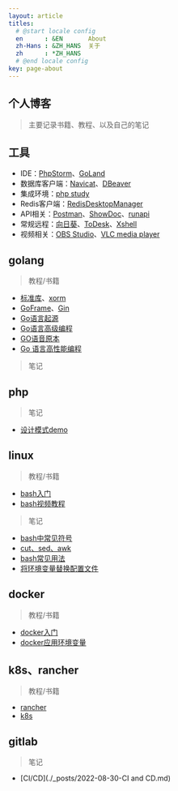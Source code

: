 ```yaml
---
layout: article
titles:
  # @start locale config
  en      : &EN       About
  zh-Hans : &ZH_HANS  关于
  zh      : *ZH_HANS
  # @end locale config
key: page-about
---
```



## 个人博客

> 主要记录书籍、教程、以及自己的笔记

## 工具

- IDE：[PhpStorm](https://www.jetbrains.com/phpstorm/)、[GoLand](https://www.jetbrains.com/go/)
- 数据库客户端：[Navicat](https://navicat.com.cn/)、[DBeaver](https://dbeaver.io/)
- 集成环境：[php study](https://www.xp.cn/)
- Redis客户端：[RedisDesktopManager](https://redis.com/redis-enterprise/redis-insight/)
- API相关：[Postman](https://www.postman.com/)、[ShowDoc](https://www.showdoc.com.cn/)、[runapi](https://www.showdoc.com.cn/runapi/30291)
- 常规远程：[向日葵](https://sunlogin.oray.com/download?categ=personal)、[ToDesk](https://www.todesk.com/)、[Xshell](https://www.xshell.com/zh/xshell/)
- 视频相关：[OBS Studio](https://obsproject.com/)、[VLC media player](https://www.videolan.org/vlc/)
  

## golang

> 教程/书籍
- [标准库](https://studygolang.com/pkgdoc)、[xorm](http://xorm.topgoer.com/)
- [GoFrame](https://goframe.org/display/gf)、[Gin](https://www.topgoer.com/gin%E6%A1%86%E6%9E%B6/%E7%AE%80%E4%BB%8B.html)
- [Go语言起源](https://docs.hacknode.org/gopl-zh/ch0/ch0-01.html)
- [Go语言高级编程](https://chai2010.cn/advanced-go-programming-book/ch1-basic/ch1-01-genesis.html)
- [GO语音原本](https://golang.design/under-the-hood/zh-cn/part1basic/)
- [Go 语言高性能编程](https://geektutu.com/post/high-performance-go.html)

> 笔记 

## php
> 笔记
- [设计模式demo](./_posts/2022-04-01-设计模式.md)


## linux
> 教程/书籍
- [bash入门](https://wangdoc.com/bash/)
- [bash视频教程](https://www.bilibili.com/video/BV1bA411i7hR?p=1)

> 笔记
- [bash中常见符号](./_posts/2021-05-20-bash中常见符号.md)
- [cut、sed、awk](./_posts/2021-05-21-cut、sed、awk.md)
- [bash常见用法](./_posts/2022-07-21-bash常见用法.md)
- [将环境变量替换配置文件](./_posts/2024-04-01-将环境变量替换配置文件.md)

## docker
> 教程/书籍
- [docker入门](https://www.runoob.com/docker/docker-tutorial.html)
- [docker应用环境变量](./_posts/2023-01-01-docker应用环境变量.md)
  
## k8s、rancher
> 教程/书籍
- [rancher](https://docs.rancher.cn/docs/rancher2.5/quick-start-guide/_index/)
- [k8s](https://kuboard.cn/learning/)

## gitlab
> 笔记
- [CI/CD](./_posts/2022-08-30-CI and CD.md)






